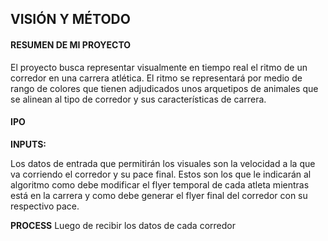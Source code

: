 VISIÓN Y MÉTODO
-
#### RESUMEN DE MI PROYECTO
El proyecto busca representar visualmente en tiempo real el ritmo de un corredor en una carrera atlética. El ritmo se representará por medio de rango de colores que tienen adjudicados unos arquetipos de animales que se alinean al tipo de corredor y sus características de carrera.

#### IPO

**INPUTS:**

Los datos de entrada que permitirán los visuales son la velocidad a la que va corriendo el corredor y su pace final. Estos son los que le indicarán al algoritmo como debe modificar el flyer temporal de cada atleta mientras está en la carrera y como debe generar el flyer final del corredor con su respectivo pace. 

**PROCESS**
Luego de recibir los datos de cada corredor
